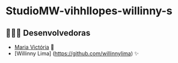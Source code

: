 # StudioMW-vihhllopes-willinny-s

## 👩🏻‍💻 Desenvolvedoras
-  [Maria Victória](https://github.com/vihhllopes) 🦋 
-  [Willinny Lima] (https://github.com/willinnylima) ✨
